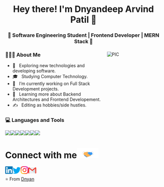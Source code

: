 <h1 align="center">Hey there! I'm Dnyandeep Arvind Patil 👋 </h1>
<h3 align="center">🚀 Software Engineering Student | Frontend Developer | MERN Stack 🚀</h3>
<div>
<img width = "35%" align="right" alt="PIC" height="300px" src="https://media.giphy.com/media/jIgXf4hgbHCeKiXpvt/giphy.gif"" />
<div align="left"> 
  <h3> 👨🏻‍💻 About Me </h3>

  - 🤔 &nbsp; Exploring new technologies and developing software.
  - 🎓 &nbsp; Studying Computer Technology.
  - 💼 &nbsp; I’m currently working on Full Stack Development projects.
  - 🌱 &nbsp; Learning more about Backend Architectures and Frontend Developement.
  - ✍️ &nbsp; Editing as hobbies/side hustles.  
</div> 
</div>

<div>
  <h3> 💻 Languages and Tools </h3>
  <p>
   <img src="https://media.giphy.com/media/3rCcV6sC1o2GY/giphy.gif" width="50"><img src="https://media3.giphy.com/media/ln7z2eWriiQAllfVcn/200w.webp" width="50"><img src="https://i.giphy.com/media/LMt9638dO8dftAjtco/200.webp"   width="50"><img src="https://i.giphy.com/media/eNAsjO55tPbgaor7ma/200w.webp" width="50"><img src="https://media.giphy.com/media/SU2ic3wTfuC6JhD1lA/giphy.gif" width="50"><img src="https://media.giphy.com/media/kH1DBkPNyZPOk0BxrM/giphy.gif" width="100"><img src="https://media.giphy.com/media/SsCYf6DRFJrOpP0IoM/giphy.gif" width="70">
  <p>
</div> 

# Connect with me<img src="https://github.com/SatYu26/SatYu26/blob/master/Assets/Handshake.gif" height="32px">

  <a href="https://www.linkedin.com/in/dnyandeep-patil/">
    <img align="left" alt="Dnyan | Linkedin" width="24px" src="https://github.com/SatYu26/SatYu26/blob/master/Assets/Linkedin.svg" />
  </a> &nbsp;&nbsp;
  <a href="https://twitter.com/dnyan_cxliii">
    <img align="left" alt="Dnyan | Twitter" width="26px" src="https://github.com/SatYu26/SatYu26/blob/master/Assets/Twitter.svg" />
  </a> &nbsp;&nbsp;
  <a href="https://www.instagram.com/dnyan_cxliii/">
    <img align="left" alt="Dnyan | Instagram" width="24px" src="https://github.com/SatYu26/SatYu26/blob/master/Assets/Instagram.svg" />
  </a> &nbsp;&nbsp;
  <a href="mailto:dnyanadeep.patil41@gmail.com">
    <img align="left" alt="Dnyan | Gmail" width="26px" src="https://github.com/SatYu26/SatYu26/blob/master/Assets/Gmail.svg" />
  </a>
</div> 
<p>
  
⭐️ From [Dnyan](https://github.com/dnyandeep143)
  </p>
</div> 
